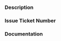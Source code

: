 <!--- Provide a short description of the pull request -->

### Description
<!--- Describe your changes in detail -->


### Issue Ticket Number
<!--- Link corresponding issue number -->


### Documentation
<!--- Where and how has this change been documented -->
